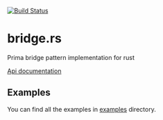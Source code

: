 [![Build Status](https://drone-1.prima.it/api/badges/primait/bridge.rs/status.svg)](https://drone-1.prima.it/primait/bridge.rs)

# bridge.rs

Prima bridge pattern implementation for rust

[Api documentation](https://docs.rs/prima_bridge)

## Examples

You can find all the examples in [examples](./examples) directory.
